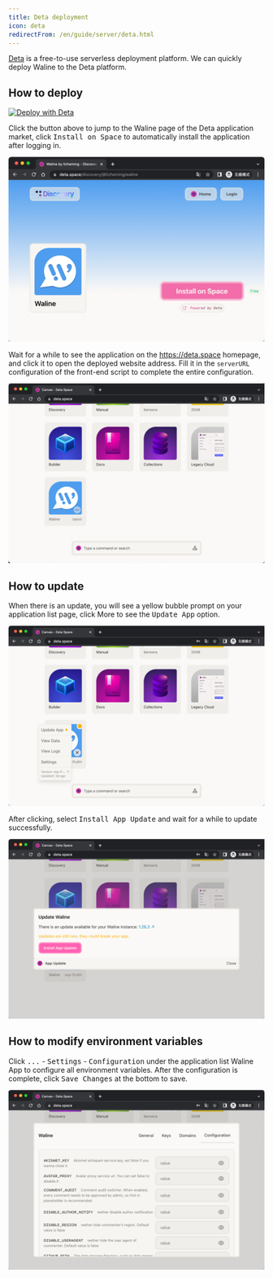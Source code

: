 ```yaml
---
title: Deta deployment
icon: deta
redirectFrom: /en/guide/server/deta.html
---
```


[Deta](https://deta.space/) is a free-to-use serverless deployment platform. We can quickly deploy Waline to the Deta platform.

<!-- more -->

## How to deploy

[![Deploy with Deta](https://button.deta.dev/1/svg)](
https://deta.space/discovery/@lizheming/waline)

Click the button above to jump to the Waline page of the Deta application market, click <kbd>Install on Space</kbd> to automatically install the application after logging in.

![](../../../assets/deta.png)

Wait for a while to see the application on the https://deta.space homepage, and click it to open the deployed website address. Fill it in the `serverURL` configuration of the front-end script to complete the entire configuration.

![](../../../assets/deta-1.png)
## How to update

When there is an update, you will see a yellow bubble prompt on your application list page, click More to see the <kbd>Update App</kbd> option.

![](../../../assets/deta-2.png)


After clicking, select <kbd>Install App Update</kbd> and wait for a while to update successfully.

![](../../../assets/deta-3.png)

## How to modify environment variables

Click <kbd>...</kbd> - <kbd>Settings</kbd> - <kbd>Configuration</kbd> under the application list Waline App to configure all environment variables. After the configuration is complete, click <kbd>Save Changes</kbd> at the bottom to save.

![](../../../assets/deta-4.png)
